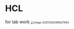 # HCL
for lab work
<img src="D:\images\Typora_images\image-20251024085637944.png" alt="image-20251024085637944" style="zoom:60%;" />


